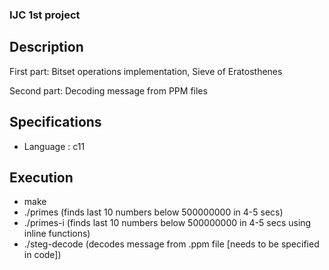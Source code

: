 ### IJC 1st project

## Description
First part: Bitset operations implementation, Sieve of Eratosthenes

Second part: Decoding message from PPM files

## Specifications
- Language : c11

## Execution
- make
- ./primes     (finds last 10 numbers below 500000000 in 4-5 secs)
- ./primes-i     (finds last 10 numbers below 500000000 in 4-5 secs using inline functions)
- ./steg-decode  (decodes message from .ppm file \[needs to be specified in code\])
